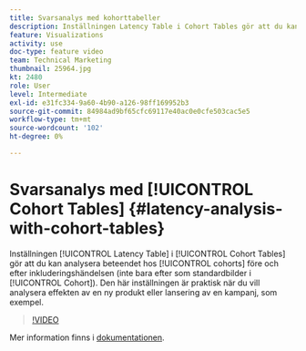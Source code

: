 ```yaml
---
title: Svarsanalys med kohorttabeller
description: Inställningen Latency Table i Cohort Tables gör att du kan analysera beteendet för dina kohorter före och efter inkluderingshändelsen (inte bara efter likartade Cohort-bilder). Den här inställningen är praktisk när du vill analysera effekten av en ny produkt eller lansering av en kampanj, som exempel.
feature: Visualizations
activity: use
doc-type: feature video
team: Technical Marketing
thumbnail: 25964.jpg
kt: 2480
role: User
level: Intermediate
exl-id: e31fc334-9a60-4b90-a126-98ff169952b3
source-git-commit: 84984ad9bf65cfc69117e40ac0e0cfe503cac5e5
workflow-type: tm+mt
source-wordcount: '102'
ht-degree: 0%

---
```


# Svarsanalys med [!UICONTROL Cohort Tables] {#latency-analysis-with-cohort-tables}

Inställningen [!UICONTROL Latency Table] i [!UICONTROL Cohort Tables] gör att du kan analysera beteendet hos [!UICONTROL cohorts] före och efter inkluderingshändelsen (inte bara efter som standardbilder i [!UICONTROL Cohort]). Den här inställningen är praktisk när du vill analysera effekten av en ny produkt eller lansering av en kampanj, som exempel.

>[!VIDEO](https://video.tv.adobe.com/v/3430192/?quality=12&learn=on&captions=swe)

Mer information finns i [dokumentationen](https://experienceleague.adobe.com/docs/analytics/analyze/analysis-workspace/visualizations/cohort-table/cohort-analysis.html?lang=sv-SE).
